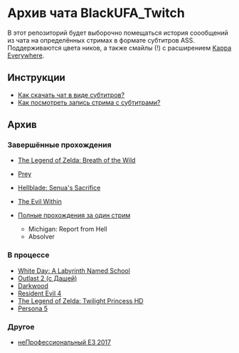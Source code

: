 # Архив чата BlackUFA_Twitch

В этот репозиторий будет выборочно помещаться история соообщений из чата на определённых стримах в формате субтитров ASS. Поддерживаются цвета ников, а также смайлы (!) с расширением [Kappa Everywhere](https://chrome.google.com/webstore/detail/kappa-everywhere-global-t/jafkphjeboadjffjfcigcdfdilpcacod?utm_source=chrome-app-launcher-info-dialog).

## Инструкции

* [Как скачать чат в виде субтитров?](tutorials/subtitles.md)
* [Как посмотреть запись стрима с субтитрами?](tutorials/watch-online.md)

## Архив

### Завершённые прохождения

* [The Legend of Zelda: Breath of the Wild](links/tloz_botw.list)
* [Prey](links/prey.list)
* [Hellblade: Senua's Sacrifice](links/hellblade.list)
* [The Evil Within](links/evil_within.list)

* [Полные прохождения за один стрим](links/single.md)
  * Michigan: Report from Hell
  * Absolver

### В процессе

* [White Day: A Labyrinth Named School](links/white_day.list)
* [Outlast 2 (с Дашей)](links/outlast_2_dw.list)
* [Darkwood](links/darkwood.list)
* [Resident Evil 4](links/re4.list)
* [The Legend of Zelda: Twilight Princess HD](links/tloz_tp.list)
* [Persona 5](links/persona_5.list)

### Другое

* [неПрофессиональный E3 2017](links/e3_2017.list)


